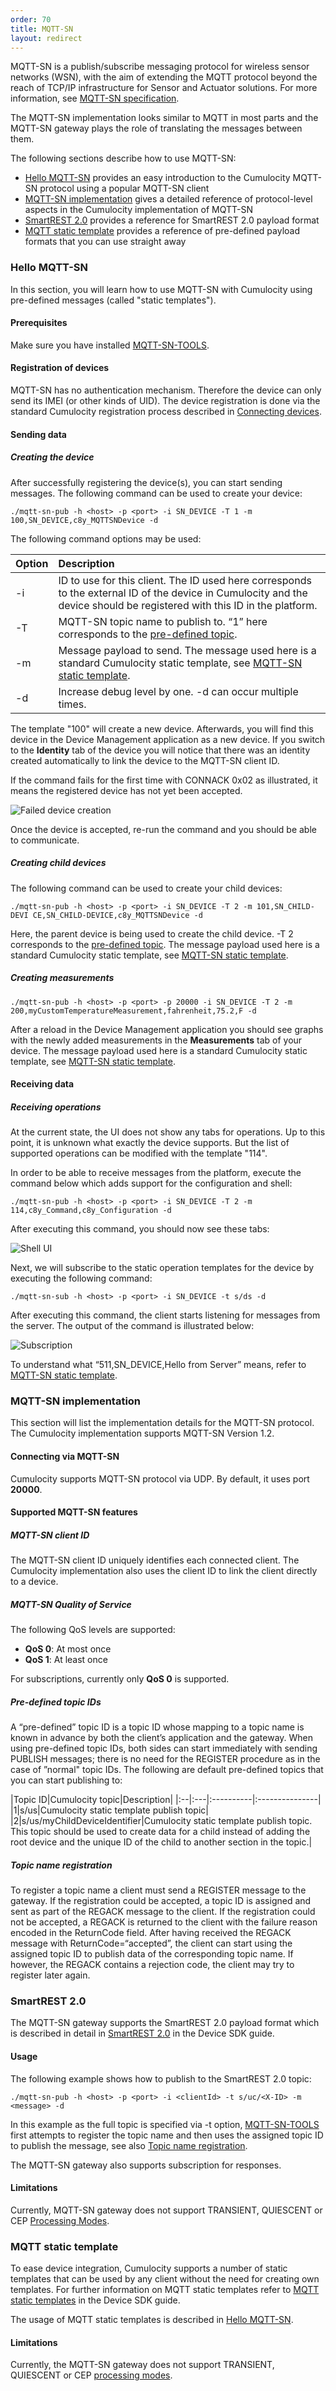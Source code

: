 ```yaml
---
order: 70
title: MQTT-SN
layout: redirect
---
```


MQTT-SN is a publish/subscribe messaging protocol for wireless sensor networks (WSN), with the aim of extending the MQTT protocol beyond the reach of TCP/IP infrastructure for Sensor and Actuator solutions. For more information, see 
[MQTT-SN specification](http://mqtt.org/new/wp-content/uploads/2009/06/MQTT-SN_spec_v1.2.pdf).

The MQTT-SN implementation looks similar to MQTT in most parts and the MQTT-SN gateway plays the role of translating the messages between them.

The following sections describe how to use MQTT-SN: 

* [Hello MQTT-SN](#hello-mqtt-sn) provides an easy introduction to the Cumulocity MQTT-SN protocol using a popular MQTT-SN client
* [MQTT-SN implementation](#mqtt-sn-implementation) gives a detailed reference of protocol-level aspects in the Cumulocity implementation of MQTT-SN
* [SmartREST 2.0](#sn-smartrest-2) provides a reference for SmartREST 2.0 payload format
* [MQTT static template](#sn-mqtt-static) provides a reference of pre-defined payload formats that you can use straight away

### <a name="hello-mqtt-sn"></a>Hello MQTT-SN

In this section, you will learn how to use MQTT-SN with Cumulocity using pre-defined messages (called "static templates").

#### <a name="sn-prerequisites"></a>Prerequisites

Make sure you have installed [MQTT-SN-TOOLS](https://github.com/njh/mqtt-sn-tools).

#### <a name="sn-device-registration"></a>Registration of devices

MQTT-SN has no authentication mechanism. Therefore the device can only send its IMEI (or other kinds of UID). The device registration is done via the standard Cumulocity registration process described in [Connecting devices](/guides/users-guide/device-management#connecting-devices).

#### <a name="sn-sending-data"></a>Sending data

##### Creating the device

After successfully registering the device(s), you can start sending messages. The following command can be used to create your device:

```
./mqtt-sn-pub -h <host> -p <port> -i SN_DEVICE -T 1 -m 100,SN_DEVICE,c8y_MQTTSNDevice -d
```

The following command options may be used: 

|Option|Description|
|:---|:---------------|
|-i|ID to use for this client. The ID used here corresponds to the external ID of the device in Cumulocity and the device should be registered with this ID in the platform.|
|-T|MQTT-SN topic name to publish to. “1” here corresponds to the [pre-defined topic](#sn-predefinedtopics).|
|-m|Message payload to send. The message used here is a standard Cumulocity static template, see [MQTT-SN static template](#sn-mqtt-static).|
|-d|Increase debug level by one. -d can occur multiple times.|

The template "100" will create a new device. Afterwards, you will find this device in the Device Management application as a new device. If you switch to the **Identity** tab of the device you will notice that there was an identity created automatically to link the device to the MQTT-SN client ID.

If the command fails for the first time with CONNACK 0x02 as illustrated, it means the registered device has not yet been accepted. 

![Failed device creation](/guides/images/users-guide/mqttsn/device_creation_command.png)

Once the device is accepted, re-run the command and you should be able to communicate.

##### Creating child devices

The following command can be used to create your child devices:

```
./mqtt-sn-pub -h <host> -p <port> -i SN_DEVICE -T 2 -m 101,SN_CHILD-DEVI CE,SN_CHILD-DEVICE,c8y_MQTTSNDevice -d
```

Here, the parent device is being used to create the child device. -T 2 corresponds to the [pre-defined topic](#sn-predefinedtopics). The message payload used here is a standard Cumulocity static template, see [MQTT-SN static template](#sn-mqtt-static).

##### Creating measurements

```
./mqtt-sn-pub -h <host> -p <port> -p 20000 -i SN_DEVICE -T 2 -m 200,myCustomTemperatureMeasurement,fahrenheit,75.2,F -d
```

After a reload in the Device Management application you should see graphs with the newly added measurements in the **Measurements** tab of your device. The message payload used here is a standard Cumulocity static template, see [MQTT-SN static template](#sn-mqtt-static).

#### <a name="sn-receiving-data"></a>Receiving data

##### Receiving operations

At the current state, the UI does not show any tabs for operations. Up to this point, it is unknown what exactly the device supports. But the list of supported operations can be modified with the template "114". 

In order to be able to receive messages from the platform, execute the command below which adds support for the configuration and shell:

```
./mqtt-sn-pub -h <host> -p <port> -i SN_DEVICE -T 2 -m 114,c8y_Command,c8y_Configuration -d
```

After executing this command, you should now see these tabs:

![Shell UI](/guides/images/users-guide/mqttsn/shell_ui.png)

Next, we will subscribe to the static operation templates for the device by executing the following command:

```
./mqtt-sn-sub -h <host> -p <port> -i SN_DEVICE -t s/ds -d
```

After executing this command, the client starts listening for messages from the server. The output of the command is illustrated below:

![Subscription](/guides/images/users-guide/mqttsn/subscription.png)

To understand what “511,SN_DEVICE,Hello from Server” means, refer to [MQTT-SN static template](#sn-mqtt-static).

### <a name="mqtt-sn-implementation"></a>MQTT-SN implementation

This section will list the implementation details for the MQTT-SN protocol. The Cumulocity implementation supports MQTT-SN Version 1.2.

#### <a name="sn-connecting"></a>Connecting via MQTT-SN

Cumulocity supports MQTT-SN protocol via UDP. By default, it uses port **20000**.

#### <a name="sn-connecting"></a>Supported MQTT-SN features

##### MQTT-SN client ID

The MQTT-SN client ID uniquely identifies each connected client. The Cumulocity implementation also uses the client ID to link the client directly to a device.

##### MQTT-SN Quality of Service

The following QoS levels are supported:

- **QoS 0**: At most once
- **QoS 1**: At least once

For subscriptions, currently only **QoS 0** is supported.

##### <a name="sn-predefinedtopics"></a>Pre-defined topic IDs

A “pre-defined” topic ID is a topic ID whose mapping to a topic name is known in advance by both the client’s application and the gateway. When using pre-defined topic IDs, both sides can start immediately with sending PUBLISH messages; there is no need for the REGISTER procedure as in the case of ”normal" topic IDs. The following are default pre-defined topics that you can start publishing to:

|Topic ID|Cumulocity topic|Description|
|:--|:---|:----------|:---------------|
|1|s/us|Cumulocity static template publish topic|
|2|s/us/myChildDeviceIdentifier|Cumulocity static template publish topic. This topic should be used to create data for a child instead of adding the root device and the unique ID of the child to another section in the topic.|


##### <a name="sn-topic-name-registration"></a>Topic name registration

To register a topic name a client must send a REGISTER message to the gateway. If the registration could be accepted, a topic ID is assigned and sent as part of the REGACK message to the client. If the registration could not be accepted, a REGACK is returned to the client with the failure reason encoded in the ReturnCode field. After having received the REGACK message with ReturnCode=“accepted”, the client can start using the assigned topic ID to publish data of the corresponding topic name. If however, the REGACK contains a rejection code, the client may try to register later again.


### <a name="sn-smartrest-2"></a>SmartREST 2.0

The MQTT-SN gateway supports the SmartREST 2.0 payload format which is described in detail in [SmartREST 2.0](/guides/device-sdk/mqtt/#smartrest-2) in the Device SDK guide.

#### Usage

The following example shows how to publish to the SmartREST 2.0 topic:

```
./mqtt-sn-pub -h <host> -p <port> -i <clientId> -t s/uc/<X-ID> -m <message> -d
```

In this example as the full topic is specified via -t option, [MQTT-SN-TOOLS](https://github.com/njh/mqtt-sn-tools) first attempts to register the topic name and then uses the assigned topic ID to publish the message, see also [Topic name registration](#sn-topic-name-registration).  

The MQTT-SN gateway also supports subscription for responses.

#### Limitations

Currently, MQTT-SN gateway does not support TRANSIENT, QUIESCENT or CEP [Processing Modes](/guides/reference/smartrest/#processing-mode).

### <a name="sn-mqtt-static"></a>MQTT static template

To ease device integration, Cumulocity supports a number of static templates that can be used by any client without the need for creating own templates. For further information on MQTT static templates refer to [MQTT static templates](guides/device-sdk/mqtt/#mqtt-static-templates) in the Device SDK guide.

The usage of MQTT static templates is described in [Hello MQTT-SN](#hello-mqtt-sn).

#### Limitations

Currently, the MQTT-SN gateway does not support TRANSIENT, QUIESCENT or CEP [processing modes](/guides/reference/smartrest/#processing-mode).






















